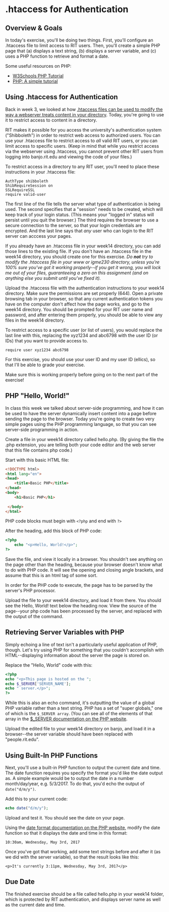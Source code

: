 # .htaccess for Authentication

## Overview & Goals

In today's exercise, you'll be doing two things. First, you'll configure an .htaccess file to limit access to RIT users. Then, you'll create a simple PHP page that (a) displays a text string, (b) displays a server variable, and (c) uses a PHP function to retrieve and format a date.  

Some useful resources on PHP:
* [W3Schools PHP Tutorial](https://www.w3schools.com/php/php_intro.asp)
* [PHP: A simple tutorial](http://php.net/manual/en/tutorial.php) 


## Using .htaccess for Authentication

Back in week 3, we looked at how [.htaccess files can be used to modify the way a webserver treats content in your directory](weekly_materials/week3/htaccessExercise.md). Today, you're going to use it to restrict access to content in a directory. 

RIT makes it possible for you access the university's authentication system ("Shibboleth") in order to restrict web access to authorized users. You can use your .htaccess file to restrict access to *all* valid RIT users, or you can limit access to specific users. (Keep in mind that while you restrict access via the webserver using .htaccess, you cannot prevent other RIT users from logging into banjo.rit.edu and viewing the code of your files.)

To restrict access in a directory to any RIT user, you'll need to place these instructions in your .htaccess file:

```
AuthType shibboleth
ShibRequireSession on
SSLRequireSSL
require valid-user
```

The first line of the file tells the server what type of authentication is being used. The second specifies that a "session" needs to be created, which will keep track of your login status. (This means your "logged in" status will persist until you quit the browser.) The third requires the browser to use a secure connection to the server, so that your login credentials are encrypted. And the last line says that *any* user who can login to the RIT server can acccess your pages. 

If you already have an .htaccess file in your week14 directory, you can add those lines to the existing file. If you don't have an .htaccess file in the week14 directory, you should create one for this exercise. *Do ***not*** try to modify the .htaccess file in your www or igme230 directory, unless you're 100% sure you've got it working properly--if you get it wrong, you will lock me out of your files, guaranteeing a zero on this assignment (and on anything else you submit until you've fixed it).*

Upload the .htaccess file with the authentication instructions to your week14 directory. Make sure the permissions are set properly (644). Open a private browsing tab in your browser, so that any current authentication tokens you have on the computer don't affect how the page works, and go to the week14 directory. You should be prompted for your RIT user name and password, and after entering them properly, you should be able to view any files in the week14 directory. 

To restrict access to a specific user (or list of users), you would replace the last line with this, replacing the xyz1234 and abc6798 with the user ID (or IDs) that you want to provide access to.

```
require user xyz1234 abc6798
```
For this exercise, you should use your user ID and my user ID (ellics), so that I'll be able to grade your exercise.

Make sure this is working properly before going on to the next part of the exercise!

## PHP "Hello, World!"

In class this week we talked about server-side programming, and how it can be used to have the server dynamically insert content into a page before sending the page to the browser. Today you're going to create two very simple pages using the PHP programming language, so that you can see server-side programming in action. 

Create a file in your week14 directory called hello.php. (By giving the file the .php extension, you are telling both your code editor and the web server that this file contains php code.) 

Start with this basic HTML file: 
```html
<!DOCTYPE html>
<html lang="en">
<head>
    <title>Basic PHP</title>
</head>
<body>
    <h1>Basic PHP</h1>
 
 </body>
</html>
```

PHP code blocks must begin with `<?php` and end with `?>`

After the heading, add this block of PHP code:

```php
<?php 
    echo "<p>Hello, World!</p>"; 
?> 
```

Save the file, and view it locally in a browser. You shouldn't see anything on the page other than the heading, because your browser doesn't know what to do with PHP code. It will see the opening and closing angle brackets, and assume that this is an html tag of some sort. 

In order for the PHP code to execute, the page has to be parsed by the server's PHP processor. 

Upload the file to your week14 directory, and load it from there. You should see the Hello, World! text below the heading now. View the source of the page--your php code has been processed by the server, and replaced with the output of the command. 

## Retrieving Server Variables with PHP

Simply echoing a line of text isn't a particularly useful application of PHP, though. Let's try using PHP for something that you couldn't accomplish with HTML--displaying information about the server the page is stored on. 

Replace the "Hello, World" code with this:

```php
<?php
echo "<p>This page is hosted on the ";
echo $_SERVER['SERVER_NAME'];
echo " server.</p>";
?>
```

While this is also an echo command, it's outputting the value of a global PHP variable rather than a text string. PHP has a set of "super globals," one of which is the `$_SERVER array`. (You can see all of the elements of that array in the [$_SERVER documentation on the PHP website](http://php.net/manual/en/reserved.variables.server.php).

Upload the edited file to your week14 directory on banjo, and load it in a browser--the server variable should have been replaced with "people.rit.edu". 

## Using Built-In PHP Functions

Next, you'll use a built-in PHP function to output the current date and time. The date function requires you specify the format you'd like the date output as. A simple example would be to output the date in a number month/day/year, e.g. 5/3/2017. To do that, you'd echo the output of `date("d/m/y")`. 

Add this to your current code:

```php
echo date("d/m/y");
```

Upload and test it. You should see the date on your page. 

Using the [date format documentation on the PHP website](http://php.net/manual/en/function.date.php), modify the date function so that it displays the date and time in this format:

`10:30am, Wednesday, May 3rd, 2017`

Once you've got that working, add some text strings before and after it (as we did with the server variable), so that the result looks like this:

`<p>It's currently 3:11pm, Wednesday, May 3rd, 2017</p>`


## Due Date
The finished exercise should be a file called hello.php in your week14 folder, which is protected by RIT authentication, and displays server name as well as the current date and time.

